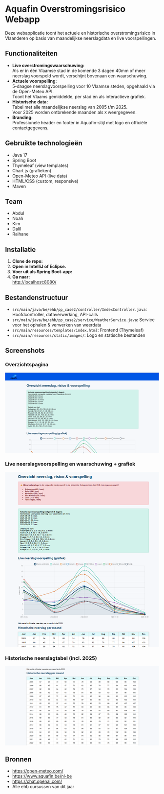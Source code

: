 # Aquafin Overstromingsrisico Webapp

Deze webapplicatie toont het actuele en historische overstromingsrisico in Vlaanderen op basis van maandelijkse neerslagdata en live voorspellingen.

## Functionaliteiten

- **Live overstromingswaarschuwing:**  
  Als er in één Vlaamse stad in de komende 3 dagen 40mm of meer neerslag voorspeld wordt, verschijnt bovenaan een waarschuwing.
- **Actuele voorspelling:**  
  5-daagse neerslagvoorspelling voor 10 Vlaamse steden, opgehaald via de Open-Meteo API.  
  Toont het Vlaams gemiddelde, per stad én als interactieve grafiek.
- **Historische data:**  
  Tabel met alle maandelijkse neerslag van 2005 t/m 2025.  
  Voor 2025 worden ontbrekende maanden als `X` weergegeven.
- **Branding:**  
  Professionele header en footer in Aquafin-stijl met logo en officiële contactgegevens.

## Gebruikte technologieën

- Java 17
- Spring Boot
- Thymeleaf (view templates)
- Chart.js (grafieken)
- Open-Meteo API (live data)
- HTML/CSS (custom, responsive)
- Maven

## Team

- Abdul
- Noah
- Kim
- Dalil
- Raihane

## Installatie

1. **Clone de repo:**  
2. **Open in IntelliJ of Eclipse.**
3. **Voer uit als Spring Boot-app:**  
4. **Ga naar:**  
   [http://localhost:8080/](http://localhost:8080/)

## Bestandenstructuur

- `src/main/java/be/ehb/pp_case2/controller/IndexController.java`: Hoofdcontroller, dataverwerking, API-calls
- `src/main/java/be/ehb/pp_case2/service/WeatherService.java`: Service voor het ophalen & verwerken van weerdata
- `src/main/resources/templates/index.html`: Frontend (Thymeleaf)
- `src/main/resources/static/images/`: Logo en statische bestanden

## Screenshots


### Overzichtspagina
![Live voorspelling & waarschuwing](screenshots/screenshot2.png)

### Live neerslagvoorspelling en waarschuwing + grafiek
![Overzicht](screenshots/screenshot1.png)

### Historische neerslagtabel (incl. 2025)
![Historische neerslagtabel](screenshots/screenshot3.png)

## Bronnen

- https://open-meteo.com/
- https://www.aquafin.be/nl-be
- https://chat.openai.com/
- Alle ehb cursussen van dit jaar




